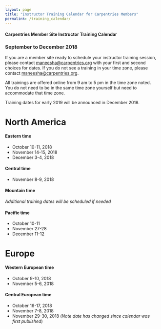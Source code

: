 ```yaml
---
layout: page
title: "Instructor Training Calendar for Carpentries Members"
permalink: /training_calendar/
---
```



#### Carpentries Member Site Instructor Training Calendar
###  September to December 2018


If you are a member site ready to schedule your instructor training session, please contact maneesha@carpentries.org with your first and second choices for dates.  If you do not see a training in your time zone, please contact maneesha@carpentries.org.

All trainings are offered online from 9 am to 5 pm in the time zone noted.  You do not need to be in the same time zone yourself but need to accommodate that time zone. 

Training dates for early 2019 will be announced in December 2018.

# North America

#### Eastern time
* October 10-11, 2018
* November 14-15, 2018
* December 3-4, 2018

#### Central time
* November 8-9, 2018

#### Mountain time
*Additional training dates will be scheduled if needed*

#### Pacific time
* October 10-11
* November 27-28
* December 11-12

# Europe

#### Western European time
* October 9-10, 2018
* November 5-6, 2018

#### Central European time
* October 16-17, 2018
* November 7-8, 2018
* November 29-30, 2018 (*Note date has changed since calendar was first published*)



